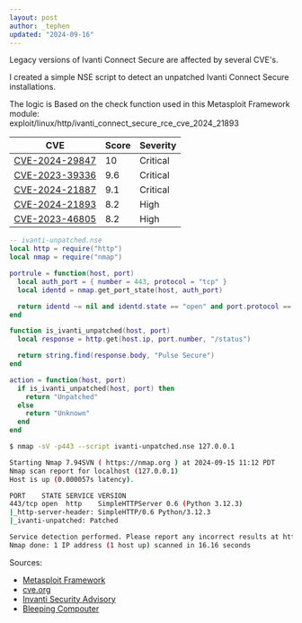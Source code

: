 ```yaml
---
layout: post
author: _tephen
updated: "2024-09-16"
---
```

Legacy versions of Ivanti Connect Secure are affected by several CVE's.

I created a simple NSE script to detect an unpatched Ivanti Connect Secure installations.

The logic is Based on the check function used in this Metasploit Framework module:  
exploit/linux/http/ivanti_connect_secure_rce_cve_2024_21893

|CVE|Score|Severity|
|-------|--------|---------|
|[CVE-2024-29847](https://www.cve.org/CVERecord?id=CVE-2024-29847)|10|Critical|
|[CVE-2023-39336](https://www.cve.org/CVERecord?id=CVE-2023-39336)|9.6|Critical|
|[CVE-2024-21887](https://www.cve.org/CVERecord?id=CVE-2024-21887)|9.1|Critical|
|[CVE-2024-21893](https://www.cve.org/CVERecord?id=CVE-2024-21893)|8.2|High|
|[CVE-2023-46805](https://www.cve.org/CVERecord?id=CVE-2023-46805)|8.2|High|

```lua
-- ivanti-unpatched.nse
local http = require("http")
local nmap = require("nmap")

portrule = function(host, port)
  local auth_port = { number = 443, protocol = "tcp" }
  local identd = nmap.get_port_state(host, auth_port)

  return identd ~= nil and identd.state == "open" and port.protocol == "tcp" and port.state == "open"
end

function is_ivanti_unpatched(host, port)
  local response = http.get(host.ip, port.number, "/status")

  return string.find(response.body, "Pulse Secure")
end

action = function(host, port)
  if is_ivanti_unpatched(host, port) then
    return "Unpatched"
  else
    return "Unknown"
  end
end
```

```sh
$ nmap -sV -p443 --script ivanti-unpatched.nse 127.0.0.1

Starting Nmap 7.94SVN ( https://nmap.org ) at 2024-09-15 11:12 PDT
Nmap scan report for localhost (127.0.0.1)
Host is up (0.000057s latency).

PORT    STATE SERVICE VERSION
443/tcp open  http    SimpleHTTPServer 0.6 (Python 3.12.3)
|_http-server-header: SimpleHTTP/0.6 Python/3.12.3
|_ivanti-unpatched: Patched

Service detection performed. Please report any incorrect results at https://nmap.org/submit/ .
Nmap done: 1 IP address (1 host up) scanned in 16.16 seconds
```

Sources:

- [Metasploit Framework](https://github.com/rapid7/metasploit-framework)
- [cve.org](https://www.cve.org)
- [Invanti Security Advisory](https://forums.ivanti.com/s/article/Security-Advisory-EPM-September-2024-for-EPM-2024-and-EPM-2022)
- [Bleeping Compouter](https://www.bleepingcomputer.com/news/security/ivanti-fixes-maximum-severity-rce-bug-in-endpoint-management-software/)

